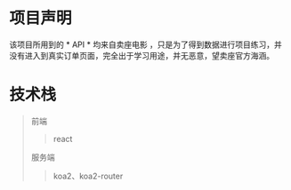 # 项目声明
该项目所用到的 * API * 均来自卖座电影 ，只是为了得到数据进行项目练习，并没有进入到真实订单页面，完全出于学习用途，并无恶意，望卖座官方海涵。
# 技术栈
> 前端
>> react
>
>
> 服务端
>> koa2、koa2-router